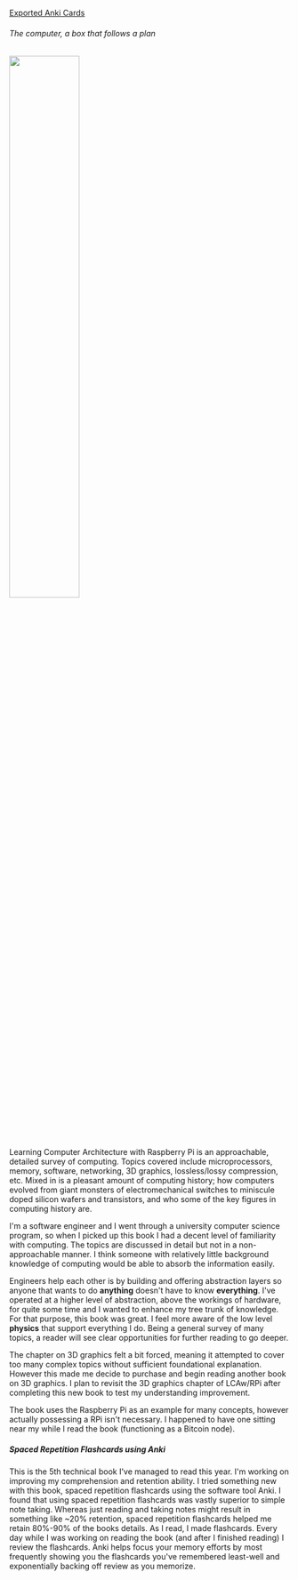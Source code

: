 [Exported Anki Cards][1]

###### The computer, a box that follows a plan

<img src="/static/images/2020-06-16/learning_computer_architecture.jpg" style="width:50%;">

Learning Computer Architecture with Raspberry Pi is an approachable, detailed
survey of computing. Topics covered include microprocessors, memory, software,
networking, 3D graphics, lossless/lossy compression, etc.  Mixed in is a
pleasant amount of computing history; how computers evolved from giant monsters
of electromechanical switches to miniscule doped silicon wafers and
transistors, and who some of the key figures in computing history are.

I'm a software engineer and I went through a university computer science
program, so when I picked up this book I had a decent level of familiarity with
computing. The topics are discussed in detail but not in a non-approachable
manner. I think someone with relatively little background knowledge of
computing would be able to absorb the information easily.

Engineers help each other is by building and offering abstraction layers so
anyone that wants to do **anything** doesn't have to know **everything**. I've
operated at a higher level of abstraction, above the workings of hardware, for
quite some time and I wanted to enhance my tree trunk of knowledge. For that
purpose, this book was great. I feel more aware of the low level **physics**
that support everything I do. Being a general survey of many topics, a reader
will see clear opportunities for further reading to go deeper.

The chapter on 3D graphics felt a bit forced, meaning it attempted to cover too
many complex topics without sufficient foundational explanation. However this
made me decide to purchase and begin reading another book on 3D graphics. I
plan to revisit the 3D graphics chapter of LCAw/RPi after completing this new
book to test my understanding improvement.

The book uses the Raspberry Pi as an example for many concepts, however
actually possessing a RPi isn't necessary. I happened to have one sitting near
my while I read the book (functioning as a Bitcoin node).

##### Spaced Repetition Flashcards using Anki
This is the 5th technical book I've managed to read this year. I'm working on
improving my comprehension and retention ability. I tried something new with
this book, spaced repetition flashcards using the software tool Anki.  I found
that using spaced repetition flashcards was vastly superior to simple note
taking. Whereas just reading and taking notes might result in something like
~20% retention, spaced repetition flashcards helped me retain 80%-90% of the
books details. As I read, I made flashcards. Every day while I was working on
reading the book (and after I finished reading) I review the flashcards.  Anki
helps focus your memory efforts by most frequently showing you the flashcards
you've remembered least-well and exponentially backing off review as you
memorize.

[1]: https://gist.github.com/cflynn07/09f64f206dd8809e24d2e76bedcf4f63 

